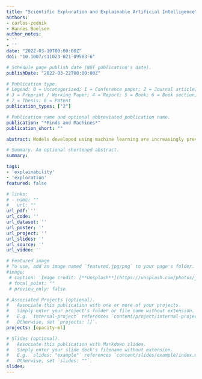 ```yaml
---
title: "Scientific Exploration and Explainable Artificial Intelligence"
authors:
- carlos-zednik
- Hannes Boelsen
author_notes:
- ''
- ''
date: "2022-03-10T00:00:00Z"
doi: "10.1007/s11023-021-09583-6"

# Schedule page publish date (NOT publication's date).
publishDate: "2022-03-22T00:00:00Z"

# Publication type.
# Legend: 0 = Uncategorized; 1 = Conference paper; 2 = Journal article;
# 3 = Preprint / Working Paper; 4 = Report; 5 = Book; 6 = Book section;
# 7 = Thesis; 8 = Patent
publication_types: ["2"]

# Publication name and optional abbreviated publication name.
publication: "*Minds and Machines*"
publication_short: ""

abstract: Models developed using machine learning are increasingly prevalent in scientific research. At the same time, these models are notoriously opaque. Explainable AI aims to mitigate the impact of opacity by rendering opaque models transparent. More than being just the solution to a problem, however, Explainable AI can also play an invaluable role in scientific exploration. This paper describes how post-hoc analytic techniques from Explainable AI can be used to refine target phenomena in medical science, to identify starting points for future investigations of (potentially) causal relationships, and to generate possible explanations of target phenomena in cognitive science. In this way, this paper describes how Explainable AI—over and above machine learning itself—contributes to the efficiency and scope of datadriven scientific research.

# Summary. An optional shortened abstract.
summary:

tags:
- 'explainability'
- 'exploration'
featured: false

# links:
# - name: ""
#   url: ""
url_pdf: ''
url_code: ''
url_dataset: ''
url_poster: ''
url_project: ''
url_slides: ''
url_source: ''
url_video: ''

# Featured image
# To use, add an image named `featured.jpg/png` to your page's folder. 
#image:
 # caption: 'Image credit: [**Unsplash**](https://unsplash.com/photos/jdD8gXaTZsc)'
 # focal_point: ""
 # preview_only: false

# Associated Projects (optional).
#   Associate this publication with one or more of your projects.
#   Simply enter your project's folder or file name without extension.
#   E.g. `internal-project` references `content/project/internal-project/index.md`.
#   Otherwise, set `projects: []`.
projects: [opacity-ml]

# Slides (optional).
#   Associate this publication with Markdown slides.
#   Simply enter your slide deck's filename without extension.
#   E.g. `slides: "example"` references `content/slides/example/index.md`.
#   Otherwise, set `slides: ""`.
slides:
---
```


